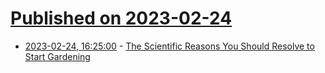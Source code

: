# [Published on 2023-02-24](index.md)

* [2023-02-24, 16:25:00](https://soylentnews.org/article.pl?sid=23/02/23/0737247&from=rss) - [The Scientific Reasons You Should Resolve to Start Gardening](https://soylentnews.org/article.pl?sid=23/02/23/0737247&from=rss)

